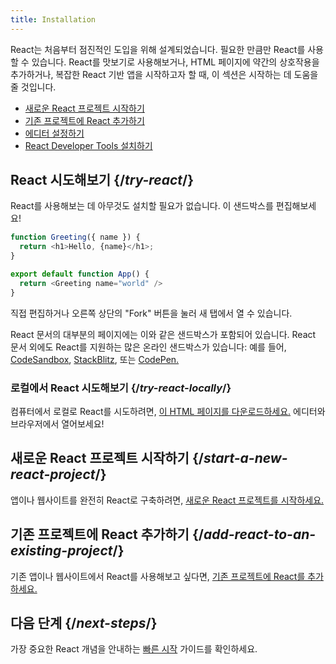 ```yaml
---
title: Installation
---
```


<Intro>

React는 처음부터 점진적인 도입을 위해 설계되었습니다. 필요한 만큼만 React를 사용할 수 있습니다. React를 맛보기로 사용해보거나, HTML 페이지에 약간의 상호작용을 추가하거나, 복잡한 React 기반 앱을 시작하고자 할 때, 이 섹션은 시작하는 데 도움을 줄 것입니다.

</Intro>

<YouWillLearn isChapter={true}>

* [새로운 React 프로젝트 시작하기](/learn/start-a-new-react-project)
* [기존 프로젝트에 React 추가하기](/learn/add-react-to-an-existing-project)
* [에디터 설정하기](/learn/editor-setup)
* [React Developer Tools 설치하기](/learn/react-developer-tools)

</YouWillLearn>

## React 시도해보기 {/*try-react*/}

React를 사용해보는 데 아무것도 설치할 필요가 없습니다. 이 샌드박스를 편집해보세요!

<Sandpack>

```js
function Greeting({ name }) {
  return <h1>Hello, {name}</h1>;
}

export default function App() {
  return <Greeting name="world" />
}
```

</Sandpack>

직접 편집하거나 오른쪽 상단의 "Fork" 버튼을 눌러 새 탭에서 열 수 있습니다.

React 문서의 대부분의 페이지에는 이와 같은 샌드박스가 포함되어 있습니다. React 문서 외에도 React를 지원하는 많은 온라인 샌드박스가 있습니다: 예를 들어, [CodeSandbox](https://codesandbox.io/s/new), [StackBlitz](https://stackblitz.com/fork/react), 또는 [CodePen.](https://codepen.io/pen?&editors=0010&layout=left&prefill_data_id=3f4569d1-1b11-4bce-bd46-89090eed5ddb)

### 로컬에서 React 시도해보기 {/*try-react-locally*/}

컴퓨터에서 로컬로 React를 시도하려면, [이 HTML 페이지를 다운로드하세요.](https://gist.githubusercontent.com/gaearon/0275b1e1518599bbeafcde4722e79ed1/raw/db72dcbf3384ee1708c4a07d3be79860db04bff0/example.html) 에디터와 브라우저에서 열어보세요!

## 새로운 React 프로젝트 시작하기 {/*start-a-new-react-project*/}

앱이나 웹사이트를 완전히 React로 구축하려면, [새로운 React 프로젝트를 시작하세요.](/learn/start-a-new-react-project)

## 기존 프로젝트에 React 추가하기 {/*add-react-to-an-existing-project*/}

기존 앱이나 웹사이트에서 React를 사용해보고 싶다면, [기존 프로젝트에 React를 추가하세요.](/learn/add-react-to-an-existing-project)

## 다음 단계 {/*next-steps*/}

가장 중요한 React 개념을 안내하는 [빠른 시작](/learn) 가이드를 확인하세요.